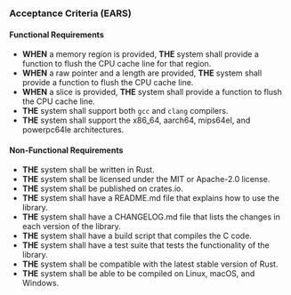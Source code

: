 ### Acceptance Criteria (EARS)

#### Functional Requirements

*   **WHEN** a memory region is provided, **THE** system shall provide a function to flush the CPU cache line for that region.
*   **WHEN** a raw pointer and a length are provided, **THE** system shall provide a function to flush the CPU cache line.
*   **WHEN** a slice is provided, **THE** system shall provide a function to flush the CPU cache line.
*   **THE** system shall support both `gcc` and `clang` compilers.
*   **THE** system shall support the x86_64, aarch64, mips64el, and powerpc64le architectures.

#### Non-Functional Requirements

*   **THE** system shall be written in Rust.
*   **THE** system shall be licensed under the MIT or Apache-2.0 license.
*   **THE** system shall be published on crates.io.
*   **THE** system shall have a README.md file that explains how to use the library.
*   **THE** system shall have a CHANGELOG.md file that lists the changes in each version of the library.
*   **THE** system shall have a build script that compiles the C code.
*   **THE** system shall have a test suite that tests the functionality of the library.
*   **THE** system shall be compatible with the latest stable version of Rust.
*   **THE** system shall be able to be compiled on Linux, macOS, and Windows.
